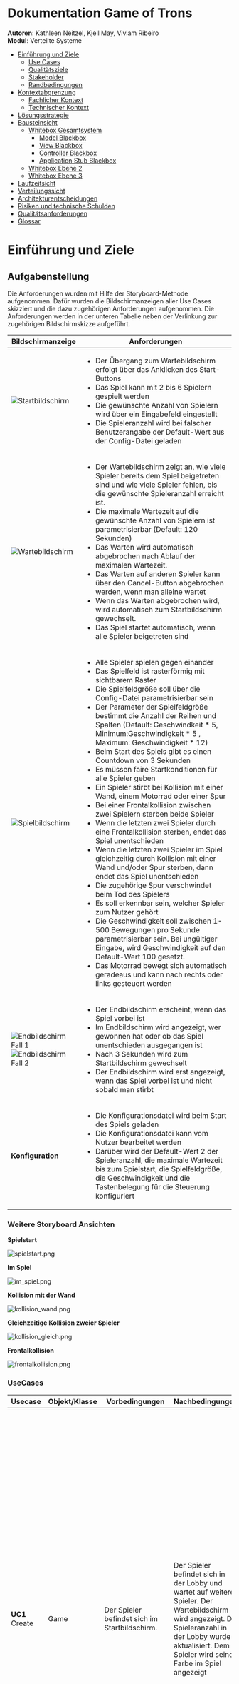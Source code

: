 # **Dokumentation Game of Trons**

**Autoren**: Kathleen Neitzel, Kjell May, Viviam Ribeiro <br>
**Modul**: Verteilte Systeme

- [Einführung und Ziele](#einfuehrung)
   - [Use Cases](#usecases)
   - [Qualitätsziele](#qualitaetsziele)
   - [Stakeholder](#stakeholder)
   - [Randbedingungen](#randbedingungen)
- [Kontextabgrenzung](#kontextabgrenzung)
  - [Fachlicher Kontext](#fachlicherkontext)
  - [Technischer Kontext](#technischerkontext)
- [Lösungsstrategie](#loesungsstrategie)
- [Bausteinsicht](#bausteinsicht)
  - [Whitebox Gesamtsystem](#whiteboxgesamt)
    - [Model Blackbox](#modelblackbox)
    - [View Blackbox](#viewblackbox)
    - [Controller Blackbox](#controllerblackbox)
    - [Application Stub Blackbox](#applicationstubblackblox)
  - [Whitebox Ebene 2](#ebene2)
  - [Whitebox Ebene 3](#ebene3)
- [Laufzeitsicht](#laufzeitsicht)
- [Verteilungssicht](#verteilungssicht)
- [Architekturentscheidungen](#architektur)
- [Risiken und technische Schulden](#risiken)
- [Qualitätsanforderungen](#qualitaet)
- [Glossar](#glossar)



<a name="einfuehrung"></a>
# Einführung und Ziele
## Aufgabenstellung

Die Anforderungen wurden mit Hilfe der Storyboard-Methode aufgenommen. Dafür wurden die Bildschirmanzeigen aller Use Cases skizziert und die dazu zugehörigen Anforderungen aufgenommen. Die Anforderungen werden in der unteren Tabelle neben der Verlinkung zur zugehörigen Bildschirmskizze aufgeführt.

| Bildschirmanzeige  | Anforderungen |
| --- | --- |
| ![Startbildschirm](images/tron2.PNG) | <ul><li>Der Übergang zum Wartebildschirm erfolgt über das Anklicken des Start-Buttons</li><li>Das Spiel kann mit 2 bis 6 Spielern gespielt werden</li><li>Die gewünschte Anzahl von Spielern wird über ein Eingabefeld eingestellt</li><li>Die Spieleranzahl wird bei falscher Benutzerangabe der Default-Wert aus der Config-Datei geladen</li></ul> |
| ![Wartebildschirm](images/tron3.PNG) | <ul><li>Der Wartebildschirm zeigt an, wie viele Spieler bereits dem Spiel beigetreten sind und wie viele Spieler fehlen, bis die gewünschte Spieleranzahl erreicht ist.</li><li>Die maximale Wartezeit auf die gewünschte Anzahl von Spielern ist parametrisierbar (Default: 120 Sekunden)</li><li>Das Warten wird automatisch abgebrochen nach Ablauf der maximalen Wartezeit.</li><li>Das Warten auf anderen Spieler kann über den Cancel-Button abgebrochen werden, wenn man alleine wartet</li><li>Wenn das Warten abgebrochen wird, wird automatisch zum Startbildschirm gewechselt.</li><li>Das Spiel startet automatisch, wenn alle Spieler beigetreten sind</li></ul> |
| ![Spielbildschirm](images/tron1.png) | <ul><li>Alle Spieler spielen gegen einander</li><li>Das Spielfeld ist rasterförmig mit sichtbarem Raster</li><li>Die Spielfeldgröße soll über die Config-Datei parametrisierbar sein</li><li>Der Parameter der Spielfeldgröße bestimmt die Anzahl der Reihen und Spalten (Default: Geschwindkeit * 5, Minimum:Geschwindigkeit * 5 , Maximum: Geschwindigkeit * 12)</li><li>Beim Start des Spiels gibt es einen Countdown von 3 Sekunden</li><li>Es müssen faire Startkonditionen für alle Spieler geben</li><li>Ein Spieler stirbt bei Kollision mit einer Wand, einem Motorrad oder einer Spur</li><li>Bei einer Frontalkollision zwischen zwei Spielern sterben beide Spieler</li><li>Wenn die letzten zwei Spieler durch eine Frontalkollision sterben, endet das Spiel unentschieden</li><li>Wenn die letzten zwei Spieler im Spiel gleichzeitig durch Kollision mit einer Wand und/oder Spur sterben, dann endet das Spiel unentschieden</li><li>Die zugehörige Spur verschwindet beim Tod des Spielers</li><li>Es soll erkennbar sein, welcher Spieler zum Nutzer gehört</li><li>Die Geschwindigkeit soll zwischen 1-500 Bewegungen pro Sekunde parametrisierbar sein. Bei ungültiger Eingabe, wird Geschwindigkeit auf den Default-Wert 100 gesetzt.</li><li>Das Motorrad bewegt sich automatisch geradeaus und kann nach rechts oder links gesteuert werden</li></ul> |
| ![Endbildschirm Fall 1](images/tron4a.png)<br> ![Endbildschirm Fall 2](images/tron5.PNG)| <ul><li>Der Endbildschirm erscheint, wenn das Spiel vorbei ist</li><li>Im Endbildschirm wird angezeigt, wer gewonnen hat oder ob das Spiel unentschieden ausgegangen ist</li><li>Nach 3 Sekunden wird zum Startbildschirm gewechselt</li><li>Der Endbildschirm wird erst angezeigt, wenn das Spiel vorbei ist und nicht sobald man stirbt</li></ul>
| **Konfiguration** | <ul><li>Die Konfigurationsdatei wird beim Start des Spiels geladen</li><li>Die Konfigurationsdatei kann vom Nutzer bearbeitet werden</li><li>Darüber wird der Default-Wert 2 der Spieleranzahl, die maximale Wartezeit bis zum Spielstart, die Spielfeldgröße, die Geschwindigkeit und die Tastenbelegung für die Steuerung konfiguriert</li></ul>

### **Weitere Storyboard Ansichten**

**Spielstart**

![spielstart.png](./images/spielstart.png)
<br>

**Im Spiel**

![im_spiel.png](./images/im_spiel.png)
<br>

**Kollision mit der Wand**

![kollision_wand.png](./images/kollision_wand.png)
<br>

**Gleichzeitige Kollision zweier Spieler**

![kollision_gleich.png](./images/kollision_gleich.png)
<br>

**Frontalkollision**

![frontalkollision.png](./images/frontalkollision.png)
<br>

<a name="usecases"></a>
### **UseCases**

| Usecase | Objekt/Klasse | Vorbedingungen | Nachbedingungen |Erfolgsfall | Erweiterungsfälle| Fehlerfälle |
|---|---|---|---|---|---|---|
|**UC1** Create|Game|Der Spieler befindet sich im Startbildschirm.|Der Spieler befindet sich in der Lobby und wartet auf weitere Spieler. Der Wartebildschirm wird angezeigt. Die Spieleranzahl in der Lobby wurde aktualisiert. Dem Spieler wird seine Farbe im Spiel angezeigt|**1.** Der Nutzer gibt die gewünschte Spieleranzahl in das Eingabefeld ein und klickt den Start-Knopf an. <br><br>**2.** Falls der betreffende Spieler der Erste ist, eröffnet das System eine Lobby für die entsprechende Spieleranzahl und startet einen Timer mit der maximalen Wartezeit aus der Config.<br><br> **3.** Es wird geprüft, ob die festgelegte Spieleranzahl bereits erreicht wurde. Falls dies nicht der Fall ist, tritt der Spieler der Lobby bei und ihm wird der Wartebildschirm angezeigt.<br><br> **4.** Das System zeigt den Wartebildschirm an||**1a** Die vom Nutzer eingegebene Spieleranzahl ist nicht zwischen 2-6. <br><br> **1a.1** Das System übernimmt den Default-Wert aus der Config-Datei <br><br> **1a.2** Das System informiert den Nutzer über die altenative Spieleranzahl über eine Fehlermeldung<br><br> **2a** Die maximale Wartezeit in der Config-Datei ist nicht gültig <br><br> **2a.1** Der hinterlegte Default-Wert wird eingesetzt.<br><br> **2a.2** Der Nutzer wird über eine Meldung darüber informiert, dass die Wartezeit auf ihren Default-Wert gesetzt wurde.|
|**UC2a** Cancel Wait|Game|Der Spieler befindet sich alleine in der Lobby (Wartebildschirm).|Der Spieler befindet sich wieder im Startbildschirm. Die Spielinstanz wurde gelöscht.|**1.** Der Nutzer drückt auf den Button "Cancel".<br><br>**2.** Das System leitet ihn zum Startbildschirm zurück.<br><br>**3.** Das System löscht die Spielinstanz inkl. des Spielers. | |
|**UC2b** Time Up|Game|Eine unzureichende Spieleranzahl befindet sich in der Lobby (Wartebildschirm).|Alle Spieler befinden sich wieder im Startbildschirm. Die Spielinstanz inkl. der Spieler wurde gelöscht.|**1.** Die maximale Wartezeit aus der Config-Datei ist abgelaufen.<br><br>**2.** Das System informiert alle wartenden Spieler, dass die Wartezeit überschritten wurde.<br><br>**3.** Das System löscht die Spielinstanz und alle Spieler. | |
|**UC3** Start|Game|Alle bis auf den letzten Mitspieler befinden sich im Warteraum. Der letzte fehlende Spieler betritt den Warteraum.|Das Spiel wurde gestartet und allen Spielern wird der Spielbildschirm angezeigt.|**1.** Die benötigte Spieleranzahl wird erreicht.<br><br>**2.** Das System zeigt den 3-Sekunden-Countdown an.<br><br>**3.** Das System wechselt zum Spielbildschirm und zeigt die Farbe des Spielers an.|||
|**UC4** Steer|Spieler|Der Spieler befindet sich im Spiel und ist noch am Leben.|Das Motorrad des Spielers bewegt sich in einer Richtung weiter|**1.** Der Nutzer drückt keine Taste an <br><br> **2.** Das System zeigt die Bewegung des Motorrades in der aktuellen Richtung und Geschwindigkeit an| **1.a** Der Nutzer drückt auf eine der Steuerungstasten gemäß der angegebenen Tastenbelegung in der Config-Datei. <br><br> **1.a.2** Das System registriert den Tastendruck <br><br> **1.a.3** Das System berechnet die neue Richtung und aktualisiert die Richtung des Spielers entsprechend der gedrückten Taste <br><br> **1.a.4** Das System zeigt die neue Richtung des Motorrads des Spielers an.||
|**UC5** Collide on|Game Field|Der Spieler ist noch am Leben und bewegt sich auf dem Spielfeld|Der Spieler ist gestorben und wurde aus dem Spiel inkl. seiner Spur entfernt.|**1.** Das System stellt fest, dass sich auf der neuen Position des Motorrads des Spielers eine Wand, eine Spur oder ein anderes Motorrad befindet.<br><br> **2.** Das System entfernt die Spur des Spielers und entfernt den Spieler aus dem Spiel.<br><br> **3.** Das System zeigt eine Meldung an, um den Nutzer zu informieren, dass er gestorben ist.|||
|**UC6** Win |Game|Der Spieler befindet sich mit nur einem weiteren Spieler auf dem Spielfeld|Das Spiel wurde gelöscht und alle Nutzer wurden zum Startbildschirm weitergeleitet.|**1.** Der andere Spieler kollidiert (siehe UC5).<br><br> **2.** Das System legt den letzten überlebenden Spieler als Sieger fest <br><br> **3.** Das System zeigt allen Nutzern den Endschirm an, wo angezeigt wird, welcher Spieler gewonnen hat.<br><br> **4.** Nach 3 Sekunden löscht das System die Spielinstanz und zeigt allen wieder den Startbildschirm an.| |
|**UC7** Lose|Game|Der Spieler befindet sich mit mindestens einem weiteren Spieler auf dem Spielfeld|Der Spieler wurde aus dem Spiel entfernt|**1.** Der Spieler kollidiert (siehe UC5).<br><br> **2.** Das System entfernt den Spieler aus dem Spiel| | |
|**UC8** Tie|Game|Der Spieler befindet sich mit nur einem weiteren Spieler auf dem Spielfeld|Das Spiel wurde gelöscht und alle Nutzer wurden zum Startbildschirm weitergeleitet.|**1.** Beide Spieler kollidieren gleichzeitig (siehe UC5).<br><br> **2.** Das System legt fest, dass das Spiel unentschieden ist.<br><br> **3.** Das System zeigt allen Nutzern den Endschirm an, wo angezeigt wird, dass das Spiel unentschieden ist.<br><br> **4.** Nach 3 Sekunden löscht das System die Spielinstanz und zeigt allen wieder den Startbildschirm an.| |

<a name="qualitaetsziele"></a>
## Qualitätsziele

|Qualitätsziel  |Erklärung|
|---------------|---------|
|Kompatibilität |Es können mindestens zwei Spieler auf unterschiedlichen Geräten miteinander spielen|
|Fehlertoleranz/ Stabilität| Das Spiel soll bestehen/ stabil bleiben, auch wenn Teilnehmer abstürzen|
|Zuverlässigkeit|Das Spiel soll immer gleich schnell laufen (kein "Jittering")|
|Ein Spiel am Stück (Rematch-Option)|Es reicht aus, wenn ein Spiel am Stück spielbar ist (Keine "direkte" Rematch-Option)|

<a name="stakeholder"></a>
## Stakeholder

|Rolle  |Kontakt        |Erwartungshaltung|
|-------|---------------|-----------------|
|Kunde  |Martin Becke   |Entwicklung eines Tron-Spiels als verteiltes System, gut dokumentiert (Code <-> Dokumentation), Konzepte aus der Vorlesung sinnvoll angewendet und verstanden|
|Entwickler|Kathleen Neitzel, Kjell May, Viviam Ribeiro| - Das Spiel als verteiltes System entwickeln und dabei die Inhalte aus der Vorlesung praktisch verstehen und anwenden können <br>- PVL erhalten|


<a name="randbedingungen"></a>
# Randbedingungen


| Randbedingung           | Erläuterung                                 |
|-------------------------|---------------------------------------------|
| Programmiersprache | Die Vorgabe der Aufgabenstellung erfordert die Nutzung einer objektorientierten Programmiersprache. Die Nutzung von Java wird empfohlen, da in dieser Sprache Code-Beispiele in den Vorlesungen gezeigt werden. Wir haben uns aus diesem Grund für Java entschieden. |
| Versionsverwaltung | Die Nutzung von unserem hochschuleigenen Gitlab ist ebenfalls vorgeschrieben. Aufgrund eines Hackerangriffs in der Hochschule sind wir später im Projekt auf GitHub umgestiegen. |
| Schnittstellen     | Kommunikation mit RPC  |

**\<Organisatorische Randbedingungen>**
| Randbedingung   | Erläuterung |
|-----------------|-------------|
| Team            | Kjell May, Viviam Ribeiro und Kathleen Neitzel aus dem Studiengang der Angewandten Informatik. Fachsemester 6 und 7. |
| Zeit            |Abgabe am 19. Januar 2023. |


<a name="kontextabgrenzung"></a>
# Kontextabgrenzung

<a name="fachlicherkontext"></a>
## Fachlicher Kontext


![fachlicher_trontext.png](./images/fachlicher_trontext.png)



<a name="technischerkontext"></a>
## Technischer Kontext



![technischer_trontext.png](./images/technischer_trontext.png)


<a name="loesungsstrategie"></a>
# Lösungsstrategie


|Use Case| Akteur | Funktionssignatur |Vorbedingung| Nachbedingung | Ablaufsemantik | Fehlersemantik |
| --- | --- | --- | --- | --- | --- | --- |
|UC1 | Controller | int handleInputPlayerCount() | Der Nutzer hat die gewünschte Spieleranzahl eingegeben und auf den Button "Start" gedrückt. | Die Spieleranzahl der Spielinstanz wird im Model gespeichert. |Die Methode liefert die durch den Benutzer eingegebenen Spieleranzahl | Wenn die Spieleranzahl keine Zahl zwischen 2 und 6 ist, wird die Methode loadDefaultPlayerCount() aufgerufen |
|UC1 | Controller | int loadDefaultPlayerCount() | Der Nutzer hat eine ungültige Spieleranzahl eingegeben. | Die Default-Spieleranzahl wird im Model gespeichert.  |Die Methode liefert den Default-Wert für die Spieleranzahl aus der Config-Datei und ruft die Methode informUser("Spieleranzahl muss eine Zahl zwischen 2 und 6 sein. Der Default-Wert <<Default-Wert>> wird gesetzt") | Wenn keine Zahl geladen werden konnte, wird eine Exception mit Fehlerbeschreibung geworfen. |
|UC1 | Controller |int[] loadConfigParams() | Eine gültige Spieleranzahl wurd im Model gespeichert.  | Es wurde eine Liste mit Spielparametern erzeugt. |Die Methode liefert die Parameter aus der Config-Datei in einem int-Array der Länge 4. <br> **Index 0:** Die maximale Wartezeit <br> **Index 1:** Die Tastenbelegung (0: Steuerung über die Pfeiltasten rechts/links; 1: Steuerung über die Tasten 'A'/'D') <br> **Index 2:** Die Geschwindigkeit<br> **Index 3:** Die Spielfeldgröße | Wenn ein Parameter nicht im gültigen Wertebereich liegt oder nicht geladen werden konnte, wird der entsprechende Default-Wert gesetzt: <br> **Default maximale Wartezeit:** 120 Sekunden<br> **Default Geschwindkeit:** 100 (Einheit: Bewegungen/Sekunde) <br> **Default Spielfeldgröße:** Geschwindigkeit * 5 <br><br> Anschließend wird die Methode informUser("Ein oder mehr Parameter aus der Konfigurationsdatei waren ungültig oder konnten nicht geladen werden. Die betroffenen Parameter wurde auf Default-Werte gesetzt.") aufgerufen |
|UC3|Model|void startGame(int, int)|Es sind genug Spieler beigetreten|Das Spiel wurde initialisiert und alle Spieler befinden sich auf ihrer Startposition und sehen den Spielbildschirm|startGame() wird mit Anzahl Reihen (Spalten entfallen, da das Spielfeld quadratisch ist) und Geschwindigkeit aufgerufen. Das Spielfeld und die Spieler werden initialisert und die Spieler auf ihre Startpositionen gesetzt. Die Informationen über die Positionen werden an die View zur Darstellung geschickt||
|UC1, UC2, UC5 | View | void informUser(String) | Eine Exception wurde geworfen. | Dem Nutzer wird ein Text mit der entsprechenden Fehlerbeschreibung angezeigt. |Zeigt Fehlerbeschreibung der Exception dem Nutzer an | |
|UC1, UC2, UC6, UC8 | View |void showScreen(String) | Der Spielzustand wurde im Controller gewechselt. | Dem Nutzer wird einen anderen Bildschirm angezeigt. |Die Methode zeigt den Bildschirm an, der zum übergebenen Bildschirmzustand passt.  | Wenn zum übergebenen Zustandsparameter kein anzuzeigenden Bildschirm gehört, wird eine Exception mit einer Fehlerbeschreibung geworfen. |
|UC2 | Controller | void handleWaitingButtonClick() | Der Nutzer befindet sich alleine in der Lobby und hat auf den Button "Cancel" geklickt.| Der Spieler wird  zum Startbildschirm zurückgeleitet. |Die Methode bricht den Wartevorgang ab. | |
|UC2, UC6, UC8 | Controller | void deleteGameInstance() | Der Wartevorgang wurde durch Nutezraktion oder Timerablauf abgebrochen oder das Spiel wurde zu Ende gespielt. | Die Spielinstanz wurde gelöscht. |Die Methode löscht die aktuelle Spielinstanz. |  |
|UC2 | Controller| void cancelWaitingTimer() | Der Nutzer befindet sich im Warteraum und der Timer des Warteraums ist abgelaufen, weil zu lange auf anderen Spieler gewartet wurde. |Der Nutzer wird zum Startbildschirm weitergeleitet. |Die Methode bricht den Wartevorgang ab und informiert den Nutzer über den Aufruf der Methode informUser("Wartezeit zu lang. Der Wartevorgang wird abgebrochen ...").| |
|UC3 |Controller | void notifyCountdownOver() | Der Countdown wurde von der View dem Nutzer angezeigt. | Der Controller bekommt mit, dass der Countdown vorbei ist und ruft die Methode startGame() des Models auf. | Die Methode erzeugt einen Event für den Controller, dass der Countdown vorbei ist.|  |
|UC3 | View | Color getPlayerColor(int) |Es wurden Spielerinstanzen erzeugt. | Die Farbe wird zurückgegeben. |Die Methode gibt die Farbe des Spieler zurück, dessen ID als Parameter übergeben wurde |Wenn die übergebene ID keinem Spieler gehört, wird eine Exception mit Fehlerbeschribung geworfen |
|UC3 | View | void showPlayerColor(Color) | Die Farbe des Spielers wurde ermittelt und wird als Aufrufparameter übergeben. | Dem Nutzer wird die übergebene Farbe im aktuellen Bildschirm angezeigt. |Die Methode zeigt die Spielerfarbe an, die als Parameter übergeben wird | | 
|UC4 | View | void drawPlayers() | Der Nutzer befindet sich im Spielbildschirm und die Spielfeldanzeige soll die aktuelle Positionen der Spieler zeigen | Auf dem Spielfeld werden die aktuell lebenden Spieler an ihren aktuellen Positionen angezeigt. |Die Methode ruft die Methode getPlayersinGameField() auf, um Informationen über die aktuellen Spieler zu erhalten. Anhand dieser Informationen werden die Spieler an ihrer aktuellen Position und Ausrichtung in Szene gesetzt. | Im Fehlerfall wird eine Exception mit Fehlerbeschreibung geworfen |
|UC4 | View | void drawTileColors() | Der Nutzer befindet sich im Spielbildschirm und die Spielfeldanzeige soll die aktuelle Einfärbung des Spielfeldes zeigen | Auf dem Spielfeld wird die aktuell gültige Einfärbung des Spielfeldes angezeigt. |Die Methode holt von jedem Spieler im Spielfeld die eingefärbten Felder und die entsprechende Farbe. Anhand dieser Informationen wird jedes mit Farbe belegte Feld des Spielfeldes in der ermittelten Farbe angezigt. | |
|UC4| Controller | String handleDirectionKeyboardInput() |Der Nutzer hat eine Taste füe die Steuerung seines Spielers gedrückt.| Die gewünschte Richtungsänderung wird zurückgegeben. | Die Methode liefert die Richtung, die über die Tastatur vom Nutzer eingegeben wurde. Wenn die entsprechende Tastenbelegung für die Steuerung des Motorrads nach links gedrückt wurde, gibt die Methode den String 'left' zurück. <br> Wenn die entsprechende Tastenbelegung für die Steuerung des Motorrads nach rechts gedrückt wurde, gibt die Methode den String 'right' zurück.| Im Fehlerfall wird eine Exception mit Fehlerbeschreibung geworfen |
|UC4 | Model | void changePlayerDirection(int, String) | Der Nutzer hat eine Taste für die Richtungsänderung gedrückt und die gewünschte Richtung wurde ermittelt. | Der Spieler wurde um 90° in die gewünschte Richtung gedreht.|Der Methode werden als Parameter die Spieler-ID und ein String übergeben, welche die Information liefert, ob der Spieler nach links oder nach rechts gesteuert wird. Der Spieler mit der ID wird in der Liste der Spieler gesucht. Es wird überprüft, ob der Spieler noch am Leben ist und ob er in diesem Tick bereits eine Aktion getätigt hat. Aus der aktuellen front und der Richtung des Spielers bezogen aufs Spielfeld werden die neue front und die neue Richtung berechnet und gesetzt. Außerdem wird gespeichert, dass der Spieler diesen Tick eine Aktion getätigt hat. | Wenn der Spieler mit der übergebenen ID nicht unter den Spielern gefunden wurde, nicht am Leben ist oder bereits eine Aktion diesen Tick gemacht hat, wird die Eingabe ignoriert. |
|UC4,5,6,7,8 | Model | void update() | Das Spiel befindet sich im Zustand RUNNING. | Alle lebenden Spieler wurden bewegt, das Spiel ist möglicherweise vorbei. | Diese Methode ist die tick-Methode/ der Gameloop des Spiels. Sie wird also in festen Zeitintervallen ausgeführt. Diese Methode ruft intern movePlayers() zum Bewegen und womöglichen Töten von Spielern auf. Dann wird der GameState geprüft. Ist das Spiel RUNNING, werden alle neuen Positionen der Spieler an die View mittels updatePlayer() übermittelt. Tote Spieler werden hier auch mitgeschickt mit der Info, dass sie entfernt werden sollen. Ist das Spiel OVER wird stattdessen der Sieger erfragt und an den Controller übermittelt, um das Spiel zu beenden.||
|UC4,5,6,7,8 | Model | void movePlayers() | Das Spiel befindet sich im Zustand RUNNING. Diese Methode wurde in update() aufgerufen. | Alle Spieler wurden bewegt und eventuell Spieler getötet. | Es wird zu Beginn eine leere Liste initialisiert für Spieler, die diesen Zug sterben könnten. Dann wird über alle lebenden Spieler iteriert. Spieler werden der Liste hinzugefügt, wenn es eine Kollision an ihrer front gibt (durch checkForCollision()). Wenn es keine Kollision für den aktuell betrachteten Spieler gibt, wird move() aufgerufen, um den Spieler zu bewegen. Wurden alle Spieler abgehandelt, werden in der Methode killPlayers() alle Spieler in der Liste getötet. Ist die Liste leer, wird einfach zurückgekehrt. ||
|UC5 | Model | boolean checkForCollision(Position) | Das Spiel befindet sich im Zustand RUNNING. Diese Methode wurde in movePlayers() aufgerufen. | Eine Kollision wurde korrekt erkannt und zurückgegeben. | Der Methode wird die front eines Spielers übergeben. Befindet sich diese außerhalb des Spielfelds - x > Anzahl Spalten oder y > Anzahl Reihen oder eins der beiden < 0 - wird true zurückgegeben. Wenn  front gleich der front eines anderen lebenden Spielers ist, wird auch true zurückgegeben. Ist das nicht der Fall wird geschaut, ob sich die front in einem trail eines lebenden Spielers (auch des Spielers selbst) befindet. Auch hier wird demnach true zurückgegeben, sonst false. ||
|UC4 | Model | void move(Player) | Das Spiel befindet sich im Zustand RUNNING. Diese Methode wurde in movePlayers() aufgerufen.| Der Spieler wurde bewegt. Eine neue front wurde gesetzt | Die front des übergebenen Spielers wird an den trail angehangen. Die currentAction wird auf null gesetzt. Die nächste front wird auf Basis von der direction berechnet und gesetzt. Damit wird eine Bewegung für den nächsten Tick sichergestellt, falls keine Eingabe von dem Spieler kommt. ||
|UC4,5,6,7,8 | Model | void killPlayers(List<Player>) | Das Spiel befindet sich im Zustand RUNNING. Diese Methode wurde in movePlayers() aufgerufen. | Zu tötende Spieler wurden getötet und eventuell ein Sieger des Spiels bestimmt. | Ist die übergebene Liste leer, wird einfach zurückgekehrt. Dann wir geprüft, ob die Größe Liste gleich Anzahl lebender Spieler ist. In dem Fall hat man ein Unentschieden, der gameWinner wird auf -1 und der GameState auf OVER gesetzt und es wird returned. Andernfalls werden durch setPlayerDead(id) alle Spieler der Liste getötet und ihr trail gelöscht. Ist danach nur noch ein Spieler übrig, ist dies der Gewinner, gameWinner wird auf seine ID und der GameState auf OVER gesetzt. ||
|UC5, UC7|  Model| void setPlayerDead(int) | Es hat eine Kollision stattgefunden. | Der Nutzer, dessen Spieler entfernt wurde, ist nicht mehr auf dem Spielfeld zu sehen. Tastendrücken des Nutzers für die Steuerung werden nicht mehr registriert. Der Spieler wurde als tot markiert | Die Methode entfernt die Spur des Spielers mit der übergebenen Spieler-ID aus dem Spielfeld. Die Methode informUser("You lose...Du wurdest aus dem Spiel entfernt"), um den Nutzer zu informieren. | |
|UC5, UC7| View |removeTileColor(Color) | Ein Spieler ist gestorben und wurde aus dem Spiel entfernt. | Die Felder, die mit als Parameter eingegebenen Farbe eingefärbt waren, sind nicht mehr eingefärbt, sondern haben die gleiche Farbe wie der Spielhintergrund.| Die Methode ändert die Farbe von jedem Feld mit der als Parameter übergebenen Farbe zur Hintergrundfarbe. | |
| UC3 | View | updateView(int)| Alle Spieler haben den Warteraum betreten.|Die Spielfeldgröße wird in der View gespeichert.  |Die Methode setzt die Spielfeldgröße in der View, die aus der Config-Datei geladen wurden| |
|UC4 | View | void drawPlayers() | Der Nutzer befindet sich im Spielbildschirm und die Spielfeldanzeige soll die aktuelle Positionen der Spieler zeigen | Auf dem Spielfeld werden die aktuell lebenden Spieler an ihren aktuellen Positionen angezeigt. |Die Methode ruft die Methode getPlayersinGameField() auf, um Informationen über die aktuellen Spieler zu erhalten. Anhand dieser Informationen werden die Spieler an ihrer aktuellen Position und Ausrichtung in Szene gesetzt. | Im Fehlerfall wird eine Exception mit Fehlerbeschreibung geworfen |
|UC5, UC7|  Model| Player removePlayer(int) | Es hat eine Kollision stattgefunden. | Der Nutzer, dessen Spieler entfernt wurde, ist nicht mehr auf dem Spielfeld zu sehen. Tastendrücken des Nutzers für die Steuerung werden nicht mehr registriert. | Die Methode entfernt den Spieler mit der übergebenen Spieler-ID aus dem Spielfeld. Die Methode informUser("You lose...Du wurdest aus dem Spiel entfernt"), um den Nutzer zu informieren und gibt den entfernten Spieler zurück. | |
|UC6 | Model |void setGameWinner(int) | Es gibt nur noch ein Spieler im Spiel. | Die ID des letzten Spielers wurde in einer globalen Variable "gameResult" gespeichert.|Der übergebene Player ist der letzte im Spiel. Seine Spieler-ID wird von der Methode als Sieger registriert. | |
| UC1-8 | View |updatePlayer(int[]) |Im Model wurden Daten zu den Spielern geändert. | Die View hat ihre Daten aktualisiert. | Die Methode aktualisiert die Spielerliste, die in der View gehalten wird. | |
| UC3 | View | setGameFieldSize(int)| Alle Spieler haben den Warteraum betreten.|Die Spielfeldgröße wird in der View gespeichert.  |Die Methode setzt die Spielfeldgröße in der View, die aus der Config-Datei geladen wurden| |
|UC6,7,8| Controller| endGame(int)| Im Model wurde ein Gewinner festgelegt oder das Spiel wurde als unentschieden entschieden. | Die State Maschine im Controller befindet sich im Zustand "End" | Die Methode ändert die State Maschine im Controller zum Zustand "End"| |
|UC6,7,8|View|notifyGameResult(int)| Die State Maschine des Controllers befindet sich im Zustand "End"| Die View weiß, wie das Spiel ausgegangen ist und zeigt im nächsten Schitt den Endbildschirm an.| Die Methode setzt den Gewinner des Spiels in der View-Komponente.| |







<a name="bausteinsicht"></a>
# Bausteinsicht

<a name="whiteboxgesamt"></a>
## Whitebox Gesamtsystem

Game Of Trons ist in drei Komponenten aufgeteilt, die in der unteren Abbildung zu sehen sind.
Die Komponenten bieten über Schnittstellen ihre Funktionalitäten an und nutzen ebenso über Schnittstellen die Funktionalitäten anderer Komponenten.

![Whitebox_Gesamtsystem_Abb](images/Whitebox_Gesamt.png) 

Die Komponentenaufteilung richtet sich nach dem eingesetzten MVC-Architekturmuster. 

**Enthaltene Bausteine**

| Baustein | Kurzbeschreibung |
| --- | --- |
| Model | Enthält das Datenmodell und die Spielelogik |
| View | Verantwortlich für die GUI-Anzeige und das Empfangen von Nutzereingaben|
|Controller | Regelt die Ablaufsemantik außerhalb des Spiels und vermittelt zwischen Model und View.|


<a name="modelblackbox"></a>
### Model (Blackbox)

**Zweck/ Verantwortung**

Das Model ist in unserem Spiel für die Spielelogik zuständig. Es berechnet den aktuellen Spielstand anhand der Eingaben und gibt die Informationen an die View weiter

**Schnittstelle(n)**

Um einen Spielstart und ein Spielende zu signalisieren, benötigt das Model die angebotene Schnittstelle *IModelController* vom Controller. Um die angezeigten Daten in der View zu aktualisieren, benötigt das Model die Schnittstelle *IModelView* von der View. Das Model selbst bietet die Schnittstelle *IModel* für den Controller an, um das Spiel zu initialisieren und über Tasteneingaben informiert zu werden.

| Methode | Kurzbeschreibung |
| --- | --- |
| getInstance() | Liefert die IModel-Instanz(Singleton-Pattern)|
| startGame(int,int,int) | Lässt das Spiel mit den übergebenen Einstellungen (Anzahl Spieler, Spielfeldgröße und Spielgeschwindigkeit) starten|
| changePlayerDirection(int,String) | Für Verarbeitung der Tasteneingaben für einen Spieler|

<a name="viewblackbox"></a>
### View (Blackbox) 

**Zweck/ Verantwortung**

 Das View-Subsystem implementiert die gleichnamige View des eingesetzten MVC-Patterns.
 Das Subsystem stellt die grafische Benutzeroberfläche bereit. Es nimmt Aktionen vom Nutzer entgegen und leitet diese zum Controller weiter. 

 Bei Bedarf, im Falle einer Änderung im Datenmodell (Datenmodell wird im Subsystem Model verwaltet), informiert der Controller die View über die Änderung. Daraufhin passt die View die angezeigten Inhalte an.

**Schnittstelle(n)**

Die View bietet die Anzeigefunktionalitäten, die Aktualisierung der Spielfeldgröße und das Setzen des Spielergebnisses über die Schnittstelle **IControllerView**


| Methode | Kurzbeschreibung |
| --- | --- |
| showScreen(String) | Zeigt den Bildschirm an, der zum als String übergebenen Programmzustand passt |
| setGameFieldSize(int)| setzt die Spielfeldgröße in der View|
| notifyGameResult(int) | setzt ein Spielergebnis in der View |


Die View erlaubt das Aktualisieren der Spielerdaten über die Schnittstelle **IModelView**

| Methode | Kurzbeschreibung |
| --- | --- |
|updatePlayer(int[]) | Aktualisiert die Spielerliste, die in der View gehalten wird|


<a name="controllerblackbox"></a>
### Controller (Blackbox) 

**Zweck/ Verantwortung**

Der Controller steuert den gesamten Ablauf rund um das Spiel. Dieser umfasst das Weiterleiten vom Startbildschirm in die Lobby, das Warten auf weitere Mitspieler, das Mitteilen des Siegers am Ende des Spiels, das Löschen der beendeten Runde und das Zurückleiten zum Startbildschirm. Außerdem setzt der Controller die Kommunikation zwischen der View- und der Modelkomponente sowohl vor und nach als auch während der laufenden Runde über mehrere Schnittstellen um.
Während des Spiels nimmt der Controller die Benutzereingaben zur Steuerung des Spielers an und leitet diese an das Model weiter.

**Schnittstelle(n)**

Der Controller bietet Funktionalitäten für das Model v.a. zur Kommunikation mit der View über die Schnittstelle **IModelController** an.


| Methode | Kurzbeschreibung |
| --- | --- |
| void endGame(int) | Das Model ruft die Methode endGame() auf und übergibt als Parameter das Spielergebnis in Form eines int. Die State Machine wechselt vom Zustand GAME in den Zustand END. | |


Der Controller bietet Funktionalitäten für die View v.a. zur Kommunikation mit dem Model über die Schnittstelle **IViewController** an.

| Methode | Kurzbeschreibung |
| --- | --- |
| int handleInputPlayerCount() | Der Nutzer drückt den Start-Button. Falls eine gültige Eingabe für die Spieleranzahl vom Nutzer getätigt wurde, wird der Wert in einer Variable gespeichert. Andernfalls wird die Methode loadDefaultPlayerCount() aufgerufen. |
| void handleWaitingButtonClick()| Der Nutzer drückt den Cancel-Button. Wartevorgang wird abgebrochen, falls der Nutzer alleinein der Lobby wartet. Andernfalls wird mit informUser() eine Nachricht versendet, dass der Wartevorgang nicht abgebrochen werden kann. |
| String handleDirectionKeyboardInput()| Der Nutzer tätigt  eine Tastatureingabe zur Steuerung seines Spielers. Zurückgegeben wird die für die Taste hinterlegte Richtung. Bei keiner Belegung wird eine Exception geworfen. |
| void notifyCountdownOver() | Die View hat die Countdownanzeige abgeschlossen und benachrichtigt den Controller, dass der Countdown vorbei ist. Der Controller ruft die Methode startGame() des Models auf. |

<a name="applicationstubblackblox"></a>
### Application Stub (Blackbox) 

**Zweck/ Verantwortung**

Der Application Stub fängt Methodenaufrufe auf, die Schnittstellen von Remote-Komponenten aufrufen. Beim Auffangen wird die Middleware aufgerufen.



Außerdem leitet der Application Stub einen durch die Middleware empfangenen Methodenaufruf an die richtuge Komponentenschnittstelle weiter, wo der Aufruf abgearbeitet wird.


**Schnittstelle(n)**

Die Schnittstelle **IRemoteObject** bietet die Funktionalität zum Empfangen von Remote-Methodenaufrufen an. 

| Methode | Kurzbeschreibung |
| --- | --- |

<a name="ebene2"></a>
## Ebene 2 



**Controller Whitebox (Ebene 1)**

![Controller_Blackbox.png](./images/Controller_Blackbox.png)
<br>


## Ebene 2 

### Whitebox Model

![Model_Ebene2](./images/Model_Ebene2.png)


### Whitebox View 

![View_Ebene3](./images/Whitebox1_View.png)



### Whitebox Application Stub

![AppStub_Ebene2](./images/Whitebox_AppStub.png)


<a name="ebene3"></a>
## Ebene 3 

### Whitebox Model

![Model_Ebene3](images/Model_Ebene3_Refactor.png)

|Methode    |Kurzbeschreibung|
|-|-|
|||

### Whitebox View


![View_Ebene3](./images/Whitebox_View.png)

|Methode| Kurzbeschreibung|
| --- | --- |
|drawScreen() | Abstrakte Methode, die in den konkreten Klassen die Bildschirmanzeige zeichnet. |
|informUser(String) | konkrete Methode, die eine Meldung (als Aufrufparameter übergebe) dem Nutzer anzeigt. |
|getPlayerColor(int) |?? |
|showPlayerColor(int) | ??|
|drawPlayers() | Zeigt die aktuell lebenden Spieler an ihrer aktuellen Position an. |
|drawTileColors() | Zeigt die aktuelle Farbbelegung der Tiles an.|

### Whitebox Controller

**Controller Whitebox (Ebene 3)**

![Controller_WB3.png](./images/Controller_WB3.png)
<br>

State Machine
![SM_WB3.png](./images/SM_WB3.png)
<br>


Methodenliste
| Methode           | Beschreibung                                 |
|-------------------------|---------------------------------------------|
| createGame() | Erstellt eine neue Spielinstanz, nutzt User Input der View für die Spielerzahl und lädt die Config-Datei. Falls bereits eine vorhanden --> bestehende ersetzt. |
| deleteGame() | Löscht die bestehende Spielinstanz. Falls keine vorhanden --> Exception |
| checkState() | Prüft, ob eine gültige Anzahl an Spielern vorhanden sind. Prüft, ob benötigte Spielinstanz für angefragte Operation vorhanden. |
| next() | Wechselt in den gültigen angefragten Zustand. Aktualisierung des aktuellen States. Vorheriger State wird auf Stack gespeichert. |
| back() | Lädt den letzten (gültigen) Zustand auf dem Stack als aktuellen State. |
| resetStateMachine() | Löscht alle auf dem Stack gespeicherten States und lädt den Default State als aktuellen State. |
| updateSpieler() | Aktualisiert die Spielerliste. |
| updateField() | Aktualisiert alle Farben des Spielfelds. |
| ...() | ... |


   ### Whitebox AppStub
   
   **Caller-Whitebox**
   ![Appstub_Caller.png](./images/caller_whitebox.png)
   <br>
   
   
    **Callee-Whitebox**
   ![Appstub_Callee.png](./images/callee_whitebox.png)
   <br>


## Usecase 1 Create
![uc1](images/uc1.png)
   
## Usecase 2a CancelWait
![uc2a](images/uc2a.png)

## Usecase 2b TimeUp
![uc2b](images/uc2b.png)

## Usecase 3 Start
![uc3](images/uc3.png)

## Usecase 4 Spieler steuern
![Sequenzdiagramm_Steer](images/SD_UC4Steer.png)

## Usecase 5 gegen Spielobjekt kollidieren
![Sequenzdiagramm_Collide](images/SD_UC5Collide.png)

## UC6 Win
![Sequenzdiagramm_Spielende](images/SD_UC6Win.png)

## UC7 Lose
![Sequenzdiagramm_Spielende](images/SD_UC7Lose.png)

## UC8 Tie
![Sequenzdiagramm_Spielende](images/SD_UC8Tie.png)
...

## AD join
![Aktivitätsdiagramm_join](images/AD_join.png)

## AD cancelWait
![Aktivitätsdiagramm_cancelWait](images/AD_cancelWait.png)

## AD startGame
![Aktivitätsdiagramm_startGame](images/AD_startGame.png)

## AD update
![Aktivitätsdiagramm_update](images/AD_update.png)

## AD changePlayerDirection
![Aktivitätsdiagramm_update](images/AD_changePlayerDirection.png)

## AD getPlayerPositions
![Aktivitätsdiagramm_getPlayerPositions](images/AD_getPlayerPositions.png)

## AD updatePlayers
![Aktivitätsdiagramm_updatePlayers](images/AD_updatePlayers.png)

## AD movePlayer
![Aktivitätsdiagramm_movePlayer](images/AD_movePlayer.png)

## AD checkForCollision
![Aktivitätsdiagramm_checkForCollision](images/AD_checkForCollision.png)

## AD killPlayers
![Aktivitätsdiagramm_killPlayers](images/AD_killPlayers.png)


<a name="verteilungssicht"></a>
# Verteilungssicht {#section-deployment-view}

## Infrastruktur Ebene 1 {#_infrastruktur_ebene_1}

***\<Übersichtsdiagramm>***

Begründung

:   *\<Erläuternder Text>*

Qualitäts- und/oder Leistungsmerkmale

:   *\<Erläuternder Text>*

Zuordnung von Bausteinen zu Infrastruktur

:   *\<Beschreibung der Zuordnung>*

## Infrastruktur Ebene 2 {#_infrastruktur_ebene_2}

### *\<Infrastrukturelement 1>* {#__emphasis_infrastrukturelement_1_emphasis}

*\<Diagramm + Erläuterungen>*

### *\<Infrastrukturelement 2>* {#__emphasis_infrastrukturelement_2_emphasis}

*\<Diagramm + Erläuterungen>*

...

### *\<Infrastrukturelement n>* {#__emphasis_infrastrukturelement_n_emphasis}

*\<Diagramm + Erläuterungen>*

<a name="querschnitt"></a>
# Querschnittliche Konzepte {#section-concepts}

## *\<Konzept 1>* {#__emphasis_konzept_1_emphasis}

*\<Erklärung>*

## *\<Konzept 2>* {#__emphasis_konzept_2_emphasis}

*\<Erklärung>*

...

## *\<Konzept n>* {#__emphasis_konzept_n_emphasis}

*\<Erklärung>*

<a name="architektur"></a>
# Architekturentscheidungen 

Ausschlaggebend für die Architektur ist das MVC-Entwurfsmuster, das häufig bei Anwendungen mit Benutzeroberfläche eingesetzt wird, was auch bei der hier behandelten Anwendung der Fall ist.

Dieses Entwurfsmuster implementiert das Prinzip des Separation of Concerns, wodurch die Wartbarbeit und des Systems steigt und Auswirkungen von Änderungen eher lokal bleiben. Diese Eigenschaften führen auch dazu, dass das System erweiterbar ist.

Die Vorteile, die das Einsetzen dieses Patterns bringen, sind für die Entwicklung dieser Software unerlässlich, da der Softwareentwicklungsprozess iterativ gestaltet ist und da Änderungen in der Logik oder Architektur aufgrund von neuen Wunschäußerungen durch die Stakeholder oder aufgrund von Fehleinschätzungen durch das unerfahrene Entwicklungsteam zu erwarten sind.

<a name="qualitaet"></a>
# Qualitätsanforderungen

## Qualitätsbaum

![Qualitätsbaum](./images/qualitaetsbaum.png)

## Qualitätsszenarien

|ID |Szenario|
|---|--------|
|K01|Es lässt sich ein faires Spiel erstellen und starten mit 2-6 Spielern|
|F01|Ein Spieler verliert die Verbindung zum Spiel. Das Spiel geht trotzdem weiter für die anderen Spieler|
|F02|Eingaben eines Spielers kommen verzögert oder unregelmäßig an. Das Spiel registriert trotzdem für jeden Spieler regelmäßig gleich viele Eingaben und geht fair weiter|
|Z01|Pakete im Netzwerk haben Varianz in der Laufzeit (Jittering). Das Spiel geht trotzdem gleich schnell weiter|
|R01|Ein Spiel wurde beendet. Alle Spieler können den Endbildschirm sehen und werden dann zurück zum Startbildschirm geleitet. Die Option dasselbe Spiel zu wiederholen gibt es nicht.|

**TODO Wahrscheinlich noch mehr Szenarien**

<a name="risiken"></a>
# Risiken und technische Schulden {#section-technical-risks}

<a name="glossar"></a>
# Glossar {#section-glossary}

|Begriff    |Definition|
|-----------|----------|
|||
